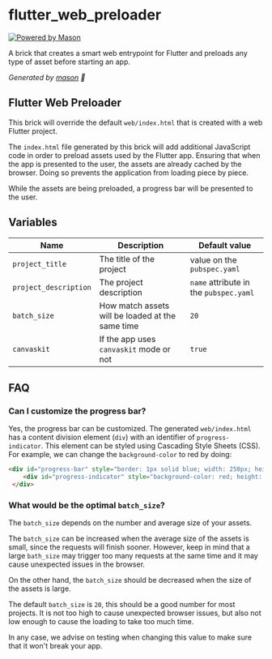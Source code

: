 # flutter_web_preloader

[![Powered by Mason](https://img.shields.io/endpoint?url=https%3A%2F%2Ftinyurl.com%2Fmason-badge)](https://github.com/felangel/mason)

A brick that creates a smart web entrypoint for Flutter and preloads any type of asset before starting an app.

_Generated by [mason][1] 🧱_

## Flutter Web Preloader

This brick will override the default `web/index.html` that is created with a web Flutter project.

The `index.html` file generated by this brick will add additional JavaScript code
in order to preload assets used by the Flutter app. Ensuring that when the app is
presented to the user, the assets are already cached by the browser. Doing so prevents
the application from loading piece by piece.

While the assets are being preloaded, a progress bar will be presented
to the user.

## Variables

| Name | Description | Default value |
| ------|------------------|-------------- |
|`project_title`| The title of the project | value on the `pubspec.yaml`|
| `project_description`| The project description |`name` attribute in the `pubspec.yaml`|
| `batch_size`| How match assets will be loaded at the same time | `20`|
| `canvaskit`| If the app uses `canvaskit` mode or not |`true`|

## FAQ

### Can I customize the progress bar?

Yes, the progress bar can be customized. The generated `web/index.html` has a content division element (`div`) with an identifier of `progress-indicator`. This element can be styled using Cascading Style Sheets (CSS).
For example, we can change the `background-color` to red by doing:

```html
<div id="progress-bar" style="border: 1px solid blue; width: 250px; height: 50px;">
    <div id="progress-indicator" style="background-color: red; height: 100%; width: 0%;"></div>
 </div>
```

### What would be the optimal `batch_size`?

The `batch_size` depends on the number and average size of your assets. 

The `batch_size` can be increased when the average size of the assets is small, since the requests will finish sooner.  However, keep in mind that a large `bath_size` may trigger too many requests at the same time and it may cause unexpected issues in the browser. 

On the other hand, the `batch_size` should be decreased when the size of the assets is large.

The default `batch_size` is `20`, this should be a good number for most projects. It is not too high to cause unexpected browser issues, but also not low enough to cause the loading to take too much time.

In any case, we advise on testing when changing this value to make sure that it
won't break your app.


[1]: https://github.com/felangel/mason
